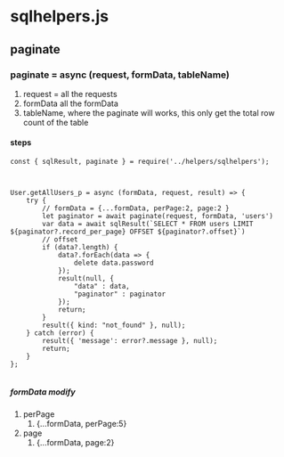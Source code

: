 # sqlhelpers.js

## paginate

### paginate = async (request, formData, tableName)

1. request = all the requests
2. formData all the formData
3. tableName, where the paginate will works, this only get the total row count of the table

#### steps
```
const { sqlResult, paginate } = require('../helpers/sqlhelpers');  



User.getAllUsers_p = async (formData, request, result) => {
    try {
        // formData = {...formData, perPage:2, page:2 }
        let paginator = await paginate(request, formData, 'users')
        var data = await sqlResult(`SELECT * FROM users LIMIT ${paginator?.record_per_page} OFFSET ${paginator?.offset}`)
        // offset
        if (data?.length) {
            data?.forEach(data => {
                delete data.password
            });
            result(null, {
                "data" : data,
                "paginator" : paginator
            });
            return;
        }
        result({ kind: "not_found" }, null);
    } catch (error) {
        result({ 'message': error?.message }, null);
        return;
    }
};


```

##### formData modify

1. perPage
   1. {...formData, perPage:5}
2. page
   1. {...formData, page:2}